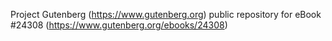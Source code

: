Project Gutenberg (https://www.gutenberg.org) public repository for eBook #24308 (https://www.gutenberg.org/ebooks/24308)
